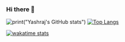 ### Hi there 👋
![print("Yashraj's GitHub stats")](https://github-readme-stats.vercel.app/api?username=yashraj2003e&show_icons=true&theme=nightowl) 
[![Top Langs](https://github-readme-stats.vercel.app/api/top-langs/?username=yashraj2003e&layout=compact)](https://github.com/yashraj2003e/github-readme-stats)


[![wakatime stats](https://github-readme-stats.vercel.app/api/wakatime?username=yashraj2003e&theme=nightowl&layout=compact)](https://github.com/yashraj2003e/github-readme-stats)


